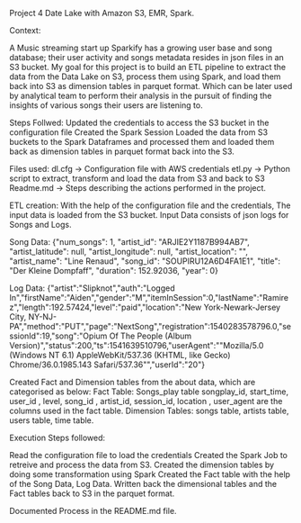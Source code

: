 Project 4 Date Lake with Amazon S3, EMR, Spark.

Context:

A Music streaming start up Sparkify has a growing user base and song database; their user activity and songs metadata resides in json files in an S3 bucket. My goal for this project is to build an ETL pipeline to extract the data from the Data Lake on S3, process them using Spark, and load them back into S3 as dimension tables in parquet format. Which can be later used by analytical team to perform their analysis in the pursuit of finding the insights of various songs their users are listening to.

Steps Follwed:
Updated the credentials to access the S3 bucket in the configuration file
Created the Spark Session
Loaded the data from S3 buckets to the Spark Dataframes and processed them and loaded them back as dimension tables in parquet format back into the S3.

Files used:
dl.cfg -> Configuration file with AWS credentials
etl.py -> Python script to extract, transform and load the data from S3 and back to S3
Readme.md -> Steps describing the actions performed in the project.

ETL creation:
With the help of the configuration file and the credentials, The input data is loaded from the S3 bucket.
Input Data consists of json logs for Songs and Logs.

Song Data: 
{"num_songs": 1, "artist_id": "ARJIE2Y1187B994AB7", "artist_latitude": null, "artist_longitude": null, "artist_location": "", "artist_name": "Line Renaud", "song_id": "SOUPIRU12A6D4FA1E1", "title": "Der Kleine Dompfaff", "duration": 152.92036, "year": 0}

Log Data:
{"artist":"Slipknot","auth":"Logged In","firstName":"Aiden","gender":"M","itemInSession":0,"lastName":"Ramirez","length":192.57424,"level":"paid","location":"New York-Newark-Jersey City, NY-NJ-PA","method":"PUT","page":"NextSong","registration":1540283578796.0,"sessionId":19,"song":"Opium Of The People (Album Version)","status":200,"ts":1541639510796,"userAgent":"\"Mozilla\/5.0 (Windows NT 6.1) AppleWebKit\/537.36 (KHTML, like Gecko) Chrome\/36.0.1985.143 Safari\/537.36\"","userId":"20"}


Created Fact and Dimension tables from the about data, which are categorised as below:
Fact Table: Songs_play table
            songplay_id, start_time, user_id , level, song_id , artist_id, session_id, location , user_agent are the columns used in the fact table.
Dimension Tables: songs table, artists table, users table, time table.

Execution Steps followed:

Read the configuration file to load the credentials
Created the Spark Job to retreive and process the data from S3.
Created the dimension tables by doing some transformation using Spark
Created the Fact table with the help of the Song Data, Log Data.
Written back the dimensional tables and the Fact tables back to S3 in the parquet format.

Documented Process in the README.md file.